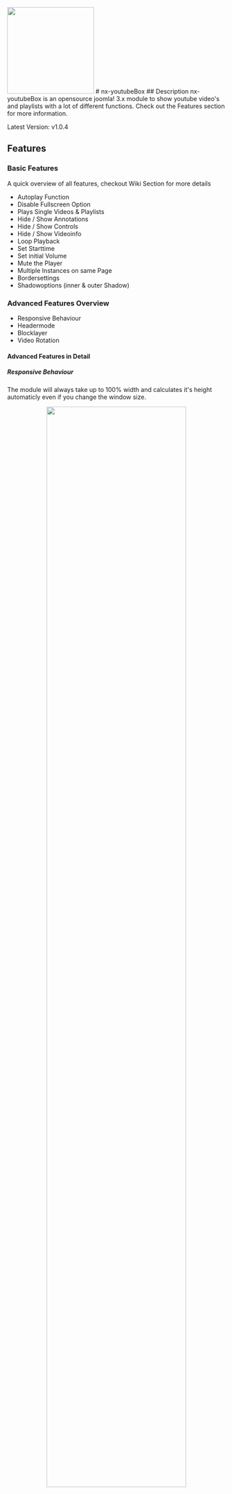 
<img src="../master/images/nx-ytBox.png" width="200">
# nx-youtubeBox
## Description
nx-youtubeBox is an opensource joomla! 3.x module to show youtube video's and playlists with a lot of different functions. Check out the Features section for more information.

Latest Version: v1.0.4

## Features

### Basic Features
<p>A quick overview of all features, checkout Wiki Section for more details</p>
<ul>
<li>Autoplay Function</li>
<li>Disable Fullscreen Option</li>
<li>Plays Single Videos &amp; Playlists</li>
<li>Hide / Show Annotations</li>
<li>Hide / Show Controls</li>
<li>Hide / Show Videoinfo</li>
<li>Loop Playback</li>
<li>Set Starttime</li>
<li>Set initial Volume</li>
<li>Mute the Player</li>
<li>Multiple Instances on same Page</li>
<li>Bordersettings</li>
<li>Shadowoptions (inner &amp; outer Shadow)</li>
</ul>

### Advanced Features Overview
<ul>
<li>Responsive Behaviour</li>
<li>Headermode</li>
<li>Blocklayer</li>
<li>Video Rotation</li>
</ul>

#### Advanced Features in Detail

##### Responsive Behaviour
The module will always take up to 100% width and calculates it's height automaticly even if you change the window size.
<p align="center"><img src="https://github.com/marcorensch/nx-youtubebox/blob/help/images/nx-youtubeBox_responsive_verhalten.gif" width="80%"/></p>
##### Headermode
Enables an Override Function to set Player height and re-positioning of the Video.
<p align="center"><img src="https://github.com/marcorensch/nx-youtubebox/blob/help/images/help/websiteHeaderShort.gif" width="80%" /></p>
##### Blocklayer
Allows you to block user interaction on the Video. As plus: Choose a desired color in rgba mode for the blocklayer if you like.
<p align="center"><img src="https://github.com/marcorensch/nx-youtubebox/blob/help/images/help/blockLayerDemo.gif" width="80%" /></p>

#### Backend Settings
Take a look at the available setup options in the backend (Version 1.0.3):
<p align="center"><img src="https://github.com/marcorensch/nx-youtubebox/blob/help/images/help/v103_backendOptions.png" width="100%" /></p>

